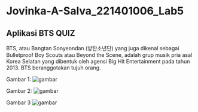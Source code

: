 # Jovinka-A-Salva_221401006_Lab5
## Aplikasi BTS QUIZ
BTS, atau Bangtan Sonyeondan (방탄소년단) yang juga dikenal sebagai Bulletproof Boy Scouts atau Beyond the Scene, adalah grup musik pria asal Korea Selatan yang dibentuk oleh agensi Big Hit Entertainment pada tahun 2013. BTS beranggotakan tujuh orang.

Gambar 1:
![gambar](https://github.com/user-attachments/assets/58808579-9407-4924-af40-38b2d9f3b494)

Gambar 2:
![gambar](https://github.com/user-attachments/assets/a086d74c-8e7f-4592-8817-ae188eb9940a)

Gambar 3
![gambar](https://github.com/user-attachments/assets/1ca996ab-4752-41f9-afb3-4a4ee334f7de)

